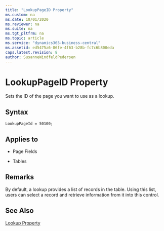 ```yaml
---
title: "LookupPageID Property"
ms.custom: na
ms.date: 10/01/2020
ms.reviewer: na
ms.suite: na
ms.tgt_pltfrm: na
ms.topic: article
ms.service: "dynamics365-business-central"
ms.assetid: ed5475a6-86fe-4f63-b28b-fc7c6b800eda
caps.latest.revision: 8
author: SusanneWindfeldPedersen
---
```


 

# LookupPageID Property
Sets the ID of the page you want to use as a lookup.  

## Syntax
```
LookupPageId = 50100;
```
 
## Applies to  
  
-   Page Fields  
  
-   Tables  

## Remarks

By default, a lookup provides a list of records in the table. Using this list, users can select a record and retrieve information from it into this control.

## See Also  
 [Lookup Property](devenv-lookup-property.md)